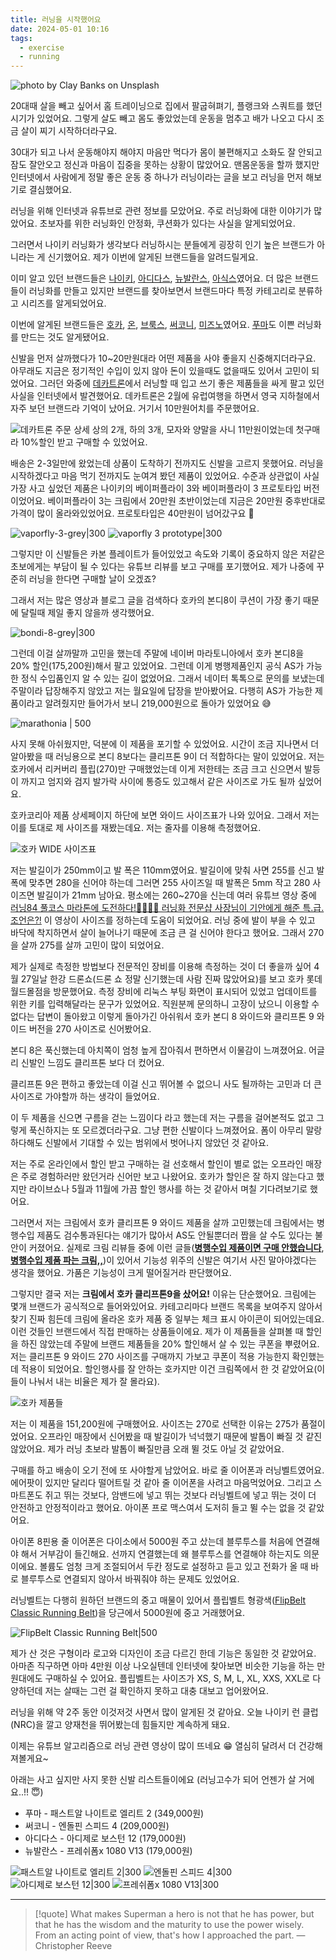 ```yaml
---
title: 러닝을 시작했어요
date: 2024-05-01 10:16
tags:
  - exercise
  - running
---
```


![photo by Clay Banks on Unsplash](https://images.unsplash.com/photo-1712925975246-7b1b8df829e2?crop=entropy&cs=srgb&fm=jpg&ixid=M3wzNjM5Nzd8MHwxfHJhbmRvbXx8fHx8fHx8fDE3MTQ1MjYxNzd8&ixlib=rb-4.0.3&q=85&w=768&h=432)

20대때 살을 빼고 싶어서 홈 트레이닝으로 집에서 팔굽혀펴기, 플랭크와 스쿼트를 했던 시기가 있었어요. 그렇게 살도 빼고 몸도 좋았었는데 운동을 멈추고 배가 나오고 다시 조금 살이 찌기 시작하더라구요.

30대가 되고 나서 운동해야지 해야지 마음만 먹다가 몸이 불편해지고 소화도 잘 안되고 잠도 잘안오고 정신과 마음이 집중을 못하는 상황이 많았어요. 맨몸운동을 할까 했지만 인터넷에서 사람에게 정말 좋은 운동 중 하나가 러닝이라는 글을 보고 러닝을 먼저 해보기로 결심했어요.

러닝을 위해 인터넷과 유튜브로 관련 정보를 모았어요. 주로 러닝화에 대한 이야기가 많았어요. 초보자를 위한 러닝화인 안정화, 쿠션화가 있다는 사실을 알게되었어요.

그러면서 나이키 러닝화가 생각보다 러닝하시는 분들에게 굉장히 인기 높은 브랜드가 아니라는 게 신기했어요. 제가 이번에 알게된 브랜드들을 알려드릴게요.

이미 알고 있던 브랜드들은 [나이키](https://www.nike.com/kr/), [아디다스](https://www.adidas.co.kr/), [뉴발란스](https://www.nbkorea.com/index.action), [아식스](https://asics.co.kr/)였어요. 더 많은 브랜드들이 러닝화를 만들고 있지만 브랜드를 찾아보면서 브랜드마다 특정 카테고리로 분류하고 시리즈를 알게되었어요.

이번에 알게된 브랜드들은 [호카](https://brand.naver.com/hoka), [온](https://www.on.com/en-kr/), [브룩스](https://brooksrunning.co.kr/), [써코니](https://saucony-korea.com/), [미즈노](https://kor.mizuno.com/)였어요. [푸마](https://kr.puma.com/kr/ko/home)도 이쁜 러닝화를 만드는 것도 알게됐어요.

신발을 먼저 살까했다가 10~20만원대라 어떤 제품을 사야 좋을지 신중해지더라구요. 아무래도 지금은 정기적인 수입이 있지 않아 돈이 있을때도 없을때도 있어서 고민이 되었어요. 그러던 와중에 [데카트론](https://www.decathlon.co.kr/kr_ko/)에서 러닝할 때 입고 쓰기 좋은 제품들을 싸게 팔고 있던 사실을 인터넷에서 발견했어요. 데카트론은 2월에 유럽여행을 하면서 영국 지하철에서 자주 보던 브랜드라 기억이 났어요. 거기서 10만원어치를 주문했어요.

![데카트론 주문 상세](assets/decathlon-order-detail.png)
상의 2개, 하의 3개, 모자와 양말을 사니 11만원이었는데 첫구매라 10%할인 받고 구매할 수 있었어요.

배송은 2-3일만에 왔었는데 상품이 도착하기 전까지도 신발을 고르지 못했어요. 러닝을 시작하겠다고 마음 먹기 전까지도 눈여겨 봤던 제품이 있었어요. 수준과 상관없이 사실 가장 사고 싶었던 제품은 나이키의 베이퍼플라이 3와 베이퍼플라이 3 프로토타입 버전이었어요. 베이퍼플라이 3는 크림에서 20만원 초반이었는데 지금은 20만원 중후반대로 가격이 많이 올라와있었어요. 프로토타입은 40만원이 넘어갔구요 🥲

![vaporfly-3-grey|300](https://images.stockx.com/360/Nike-ZoomX-Vaporfly-3-White-Particle-Grey/Images/Nike-ZoomX-Vaporfly-3-White-Particle-Grey/Lv2/img01.jpg?fm=avif&auto=compress&w=576&dpr=2&updated_at=1696001105&h=384&q=60) ![vaporfly 3 prototype|300](https://images.stockx.com/360/Nike-ZoomX-Vaporfly-Next-3-Prototype/Images/Nike-ZoomX-Vaporfly-Next-3-Prototype/Lv2/img01.jpg?fm=avif&auto=compress&w=576&dpr=2&updated_at=1681157911&h=384&q=60)

그렇지만 이 신발들은 카본 플레이트가 들어있었고 속도와 기록이 중요하지 않은 저같은 초보에게는 부담이 될 수 있다는 유튜브 리뷰를 보고 구매를 포기했어요. 제가 나중에 꾸준히 러닝을 한다면 구매할 날이 오겠죠?

그래서 저는 많은 영상과 블로그 글을 검색하다 호카의 본디8이 쿠션이 가장 좋기 때문에 달릴때 제일 좋지 않을까 생각했어요.

![bondi-8-grey|300](assets/bondi-8-grey.webp)

그런데 이걸 살까말까 고민을 했는데 주말에 네이버 마라토니아에서 호카 본디8을 20% 할인(175,200원)해서 팔고 있었어요. 그런데 이게 병행제품인지 공식 AS가 가능한 정식 수입품인지 알 수 있는 길이 없었어요. 그래서 네이터 톡톡으로 문의를 보냈는데 주말이라 답장해주지 않았고 저는 월요일에 답장을 받아봤어요. 다행히 AS가 가능한 제품이라고 알려줬지만 들어가서 보니 219,000원으로 돌아가 있었어요 😅 

![marathonia | 500](assets/marathonia.jpeg)

사지 못해 아쉬웠지만, 덕분에 이 제품을 포기할 수 있었어요. 시간이 조금 지나면서 더 알아봤을 때 러닝용으로 본디 8보다는 클리프톤 9이 더 적합하다는 말이 있었어요. 저는 호카에서 리커버리 플립(270)만 구매했었는데 이게 저한테는 조금 크고 신으면서 발등이 까지고 엄지와 검지 발가락 사이에 통증도 있고해서 같은 사이즈로 가도 될까 싶었어요.

호카코리아 제품 상세페이지 하단에 보면 와이드 사이즈표가 나와 있어요. 그래서 저는 이를 토대로 제 사이즈를 재봤는데요. 저는 줄자를 이용해 측정했어요.

![호카 WIDE 사이즈표](assets/hoka-wide-size-table.png)

저는 발길이가 250mm이고 발 폭은 110mm였어요. 발길이에 맞춰 사면 255를 신고 발 폭에 맞추면 280을 신어야 하는데 그러면 255 사이즈일 때 발폭은 5mm 작고 280 사이즈면 발길이가 21mm 남아요. 평소에는 260~270을 신는데 여러 유튜브 영상 중에 [러닝84 풀코스 마라톤에 도전하다!🏃‍♂️🏃‍♂️ 러닝화 전문샵 사장님이 기안에게 해준 특.급.조언은?!](https://youtu.be/6uj1GSVNtLk?si=BkuqfYCDsf67AjNa) 이 영상이 사이즈를 정하는데 도움이 되었어요. 러닝 중에 발이 부을 수 있고 바닥에 착지하면서 살이 늘어나기 때문에 조금 큰 걸 신어야 한다고 했어요. 그래서 270을 살까 275를 살까 고민이 많이 되었어요.

제가 실제로 측정한 방법보다 전문적인 장비를 이용해 측정하는 것이 더 좋을까 싶어 4월 27일날 한강 드론쇼(드론 쇼 정말 신기했는데 사람 진짜 많았어요)를 보고 호카 롯데월드몰점을 방문했어요. 측정 장비에 리눅스 부팅 화면이 표시되어 있었고 업데이트를 위한 키를 입력해달라는 문구가 있었어요. 직원분께 문의하니 고장이 났으니 이용할 수 없다는 답변이 돌아왔고 이렇게 돌아가긴 아쉬워서 호카 본디 8 와이드와 클리프톤 9 와이드 버전을 270 사이즈로 신어봤어요.

본디 8은 푹신했는데 아치쪽이 엄청 높게 잡아줘서 편하면서 이물감이 느껴졌어요. 어글리 신발인 느낌도 클리프톤 보다 더 컸어요.

클리프톤 9은 편하고 좋았는데 이걸 신고 뛰어볼 수 없으니 사도 될까하는 고민과 더 큰 사이즈로 가야할까 하는 생각이 들었어요.

이 두 제품을 신으면 구름을 걷는 느낌이다 라고 했는데 저는 구름을 걸어본적도 없고 그렇게 푹신하지는 또 모르겠더라구요. 그냥 편한 신발이다 느껴졌어요. 폼이 아무리 말랑하다해도 신발에서 기대할 수 있는 범위에서 벗어나지 않았던 것 같아요.

저는 주로 온라인에서 할인 받고 구매하는 걸 선호해서 할인이 별로 없는 오프라인 매장은 주로 경험하러만 왔던거라 신어만 보고 나왔어요. 호카가 할인은 잘 하지 않는다고 했지만 라이브쇼나 5월과 11월에 가끔 할인 행사를 하는 것 같아서 며칠 기다려보기로 했어요.

그러면서 저는 크림에서 호카 클리프톤 9 와이드 제품을 살까 고민했는데 크림에서는 병행수입 제품도 검수통과된다는 얘기가 많아서 AS도 안될뿐더러 짭을 살 수도 있다는 불안이 커졌어요. 실제로 크림 리뷰들 중에 이런 글들(**[병행수입 제품이면 구매 안했습니다](https://kream.co.kr/social/posts/1120350)**, **[병행수입 제품 파는 크림,,](https://kream.co.kr/social/posts/1001987)**)이 있어서 기능성 위주의 신발은 여기서 사진 말아야겠다는 생각을 했어요. 가품은 기능성이 크게 떨어질거라 판단했어요.

그렇지만 결국 저는 **크림에서 호카 클리프톤9을 샀어요!** 이유는 단순했어요. 크림에는 몇개 브랜드가 공식적으로 들어와있어요. 카테고리마다 브랜드 목록을 보여주지 않아서 찾기 진짜 힘든데 크림에 올라온 호카 제품 중 일부는 체크 표시 아이콘이 되어있는데요. 이런 것들인 브랜드에서 직접 판매하는 상품들이에요. 제가 이 제품들을 살펴볼 때 할인을 하진 않았는데 주말에 브랜드 제품들을 20% 할인해서 살 수 있는 쿠폰을 뿌렸어요. 저는 클리프톤 9 와이드 270 사이즈를 구매까지 가보고 쿠폰이 적용 가능한지 확인했는데 적용이 되었어요. 할인행사를 잘 안하는 호카지만 이건 크림쪽에서 한 것 같았어요(이들이 나눠서 내는 비율은 제가 잘 몰라요).

![호카 제품들](assets/hoka-shoes-in-kream.png)

저는 이 제품을 151,200원에 구매했어요. 사이즈는 270로 선택한 이유는 275가 품절이었어요. 오프라인 매장에서 신어봤을 때 발길이가 넉넉했기 때문에 발톱이 빠질 것 같진 않았어요. 제가 러닝 초보라 발톱이 빠질만큼 오래 뛸 것도 아닐 것 같았어요.

구매를 하고 배송이 오기 전에 또 사야할게 남았어요. 바로 줄 이어폰과 러닝벨트였어요. 에어팟이 있지만 달리다 떨어트릴 것 같아 줄 이어폰을 사려고 마음먹었어요. 그리고 스마트폰도 쥐고 뛰는 것보다, 암밴드에 넣고 뛰는 것보다 러닝벨트에 넣고 뛰는 것이 더 안전하고 안정적이라고 했어요. 아이폰 프로 맥스여서 도저히 들고 뛸 수는 없을 것 같았어요.

 아이폰 8핀용 줄 이어폰은 다이소에서 5000원 주고 샀는데 블루투스를 처음에 연결해야 해서 거부감이 들긴해요. 선까지 연결했는데 왜 블루투스를 연결해야 하는지도 의문이에요. 볼륨도 엄청 크게 조절되어서 두칸 정도로 설정하고 듣고 있고 전화가 올 때 바로 블루투스로 연결되지 않아서 바꿔줘야 하는 문제도 있었어요.
 
 러닝벨트는 다행히 원하던 브랜드의 중고 매물이 있어서 플립벨트 형광색([FlipBelt Classic Running Belt](https://flipbelt.com/products/flipbelt-classic-running-belt?variant=32442864861384))을 당근에서 5000원에 중고 거래했어요.

![FlipBelt Classic Running Belt|500](https://flipbelt.com/cdn/shop/files/Classic-Master--Square_ecd672f8-a06b-455c-9db9-f0b49ebbe0d8.jpg?v=1710193474&width=1426)

제가 산 것은 구형이라 로고와 디자인이 조금 다르긴 한데 기능은 동일한 것 같았어요. 아마존 직구하면 아마 4만원 이상 나오실텐데 인터넷에 찾아보면 비슷한 기능을 하는 만원대에도 구매하실 수 있어요. 플립벨트는 사이즈가 XS, S, M, L, XL, XXS, XXL로 다양하던데 저는 살때는 그런 걸 확인하지 못하고 대충 대보고 업어왔어요.

러닝을 위해 약 2주 동안 이것저것 사면서 많이 알게된 것 같아요. 오늘 나이키 런 클럽(NRC)을 깔고 양재천을 뛰어봤는데 힘들지만 계속하게 돼요.

이제는 유튜브 알고리즘으로 러닝 관련 영상이 많이 뜨네요 😁 열심히 달려서 더 건강해져볼게요~

아래는 사고 싶지만 사지 못한 신발 리스트들이에요 (러닝고수가 되어 언젠가 살 거에요..!! 😇)
- 푸마 - 패스트알 나이트로 엘리트 2 (349,000원)
- 써코니 - 엔돌핀 스피드 4 (209,000원)
- 아디다스 - 아디제로 보스턴 12 (179,000원)
- 뉴발란스 - 프레쉬폼x 1080 V13 (179,000원)

![패스트알 나이트로 엘리트 2|300](https://images.puma.com/image/upload/f_auto,q_auto,b_rgb:fafafa,w_2000,h_2000/global/309828/03/sv01/fnd/KOR/fmt/png/%ED%8C%A8%EC%8A%A4%ED%8A%B8%EC%95%8C-%EB%82%98%EC%9D%B4%ED%8A%B8%EB%A1%9C-%EC%97%98%EB%A6%AC%ED%8A%B8-2br-/FAST-R-NITRO%E2%84%A2Elite-2) ![엔돌핀 스피드 4|300](https://image.a-rt.com/art/product/2024/02/96904_1708315902321.jpg?shrink=580:580) ![아디제로 보스턴 12|300](https://assets.adidas.com/images/w_600,f_auto,q_auto/806154087f95476383507a58193f0d37_9366/12_White_IG3328_HM1.jpg) ![프레쉬폼x 1080 V13|300](https://image.nbkorea.com/NBRB_Product/20240304/NB20240304160117971001.jpg)

---

> [!quote] What makes Superman a hero is not that he has power, but that he has the wisdom and the maturity to use the power wisely. From an acting point of view, that's how I approached the part.
> — Christopher Reeve